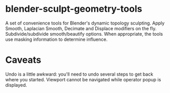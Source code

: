 blender-sculpt-geometry-tools
=============================

A set of convenience tools for Blender's dynamic topology sculpting.
Apply Smooth, Laplacian Smooth, Decimate and Displace modifiers on the fly. Subdivide/subdivide smooth/beautify options. When appropriate, the tools use masking information to determine influence.

# Caveats

Undo is a little awkward: you'll need to undo several steps to get back where you started.
Viewport cannot be navigated while operator popup is displayed.
